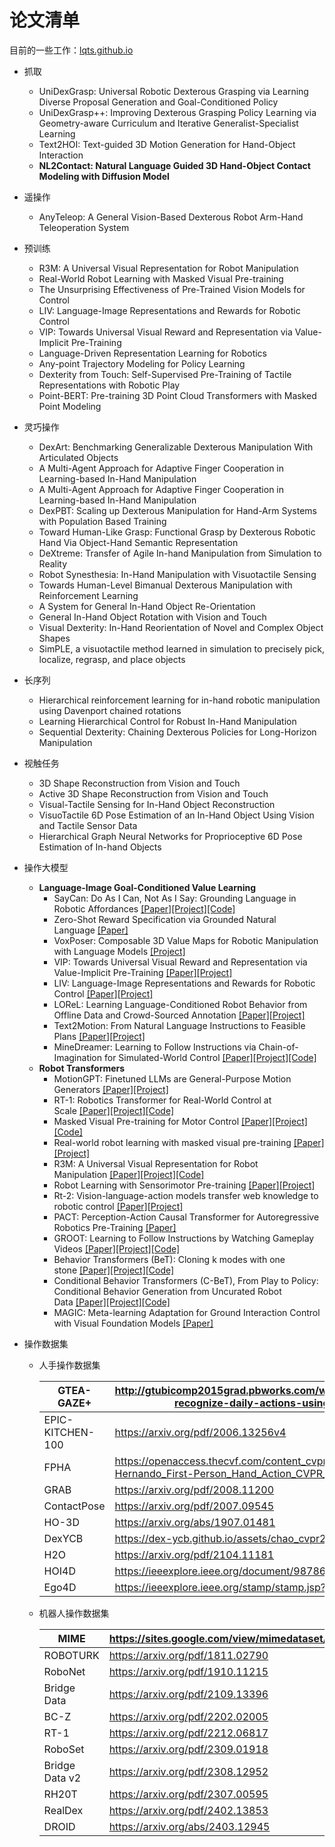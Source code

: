 # 论文清单

目前的一些工作：[lqts.github.io](http://lqts.github.io)

- 抓取
    - UniDexGrasp: Universal Robotic Dexterous Grasping via Learning Diverse Proposal Generation and Goal-Conditioned Policy
    - UniDexGrasp++: Improving Dexterous Grasping Policy Learning via Geometry-aware Curriculum and Iterative Generalist-Specialist Learning
    - Text2HOI: Text-guided 3D Motion Generation for Hand-Object Interaction
    - **NL2Contact: Natural Language Guided 3D Hand-Object Contact Modeling with Diffusion Model**
- 遥操作
    - AnyTeleop: A General Vision-Based Dexterous Robot Arm-Hand Teleoperation System
- 预训练
    - R3M: A Universal Visual Representation for Robot Manipulation
    - Real-World Robot Learning with Masked Visual Pre-training
    - The Unsurprising Effectiveness of Pre-Trained Vision Models for Control
    - LIV: Language-Image Representations and Rewards for Robotic Control
    - VIP: Towards Universal Visual Reward and Representation via Value-Implicit Pre-Training
    - Language-Driven Representation Learning for Robotics
    - Any-point Trajectory Modeling for Policy Learning
    - Dexterity from Touch: Self-Supervised Pre-Training of Tactile Representations with Robotic Play
    - Point-BERT: Pre-training 3D Point Cloud Transformers with Masked Point Modeling
- 灵巧操作
    - DexArt: Benchmarking Generalizable Dexterous Manipulation With Articulated Objects
    - A Multi-Agent Approach for Adaptive Finger Cooperation in Learning-based In-Hand Manipulation
    - A Multi-Agent Approach for Adaptive Finger Cooperation in Learning-based In-Hand Manipulation
    - DexPBT: Scaling up Dexterous Manipulation for Hand-Arm Systems with Population Based Training
    - Toward Human-Like Grasp: Functional Grasp by Dexterous Robotic Hand Via Object-Hand Semantic Representation
    - DeXtreme: Transfer of Agile In-hand Manipulation from Simulation to Reality
    - Robot Synesthesia: In-Hand Manipulation with Visuotactile Sensing
    - Towards Human-Level Bimanual Dexterous Manipulation with Reinforcement Learning
    - A System for General In-Hand Object Re-Orientation
    - General In-Hand Object Rotation with Vision and Touch
    - Visual Dexterity: In-Hand Reorientation of Novel and Complex Object Shapes
    - SimPLE, a visuotactile method learned in simulation to precisely pick, localize, regrasp, and place objects
- 长序列
    - Hierarchical reinforcement learning for in-hand robotic manipulation using Davenport chained rotations
    - Learning Hierarchical Control for Robust In-Hand Manipulation
    - Sequential Dexterity: Chaining Dexterous Policies for Long-Horizon Manipulation
- 视触任务
    - 3D Shape Reconstruction from Vision and Touch
    - Active 3D Shape Reconstruction from Vision and Touch
    - Visual-Tactile Sensing for In-Hand Object Reconstruction
    - VisuoTactile 6D Pose Estimation of an In-Hand Object Using Vision and Tactile Sensor Data
    - Hierarchical Graph Neural Networks for Proprioceptive 6D Pose Estimation of In-hand Objects
- 操作大模型
    - **Language-Image Goal-Conditioned Value Learning**
        - SayCan: Do As I Can, Not As I Say: Grounding Language in Robotic Affordances [[Paper]](https://arxiv.org/abs/2204.01691)[[Project]](https://say-can.github.io/)[[Code]](https://github.com/google-research/google-research/tree/master/saycan)
        - Zero-Shot Reward Specification via Grounded Natural Language [[Paper]](https://proceedings.mlr.press/v162/mahmoudieh22a/mahmoudieh22a.pdf)
        - VoxPoser: Composable 3D Value Maps for Robotic Manipulation with Language Models [[Project]](https://voxposer.github.io/)
        - VIP: Towards Universal Visual Reward and Representation via Value-Implicit Pre-Training [[Paper]](https://arxiv.org/abs/2210.00030)[[Project]](https://sites.google.com/view/vip-rl)
        - LIV: Language-Image Representations and Rewards for Robotic Control [[Paper]](https://arxiv.org/abs/2306.00958)[[Project]](https://penn-pal-lab.github.io/LIV/)
        - LOReL: Learning Language-Conditioned Robot Behavior from Offline Data and Crowd-Sourced Annotation [[Paper]](https://arxiv.org/abs/2109.01115)[[Project]](https://sites.google.com/view/robotlorel)
        - Text2Motion: From Natural Language Instructions to Feasible Plans [[Paper]](https://arxiv.org/abs/2303.12153)[[Project]](https://sites.google.com/stanford.edu/text2motion)
        - MineDreamer: Learning to Follow Instructions via Chain-of-Imagination for Simulated-World Control [[Paper]](https://arxiv.org/pdf/2403.12037.pdf)[[Project]](https://sites.google.com/view/minedreamer/main)[[Code]](https://github.com/Zhoues/MineDreamer)
    - **Robot Transformers**
        - MotionGPT: Finetuned LLMs are General-Purpose Motion Generators [[Paper]](https://arxiv.org/abs/2306.10900)[[Project]](https://qiqiapink.github.io/MotionGPT/)
        - RT-1: Robotics Transformer for Real-World Control at Scale [[Paper]](https://robotics-transformer.github.io/assets/rt1.pdf)[[Project]](https://robotics-transformer.github.io/)[[Code]](https://github.com/google-research/robotics_transformer)
        - Masked Visual Pre-training for Motor Control [[Paper]](https://arxiv.org/abs/2203.06173)[[Project]](https://tetexiao.com/projects/mvp)[[Code]](https://github.com/ir413/mvp)
        - Real-world robot learning with masked visual pre-training [[Paper]](https://arxiv.org/abs/2210.03109)[[Project]](https://tetexiao.com/projects/real-mvp)
        - R3M: A Universal Visual Representation for Robot Manipulation [[Paper]](https://arxiv.org/abs/2203.12601)[[Project]](https://sites.google.com/view/robot-r3m/)[[Code]](https://github.com/facebookresearch/r3m)
        - Robot Learning with Sensorimotor Pre-training [[Paper]](https://arxiv.org/abs/2306.10007)[[Project]](https://robotic-pretrained-transformer.github.io/)
        - Rt-2: Vision-language-action models transfer web knowledge to robotic control [[Paper]](https://arxiv.org/abs/2307.15818)[[Project]](https://robotics-transformer2.github.io/)
        - PACT: Perception-Action Causal Transformer for Autoregressive Robotics Pre-Training [[Paper]](https://arxiv.org/abs/2209.11133)
        - GROOT: Learning to Follow Instructions by Watching Gameplay Videos [[Paper]](https://arxiv.org/pdf/2310.08235.pdf)[[Project]](https://craftjarvis.github.io/GROOT/)[[Code]](https://github.com/CraftJarvis/GROOT)
        - Behavior Transformers (BeT): Cloning k modes with one stone [[Paper]](https://arxiv.org/abs/2206.11251)[[Project]](https://mahis.life/bet/)[[Code]](https://github.com/notmahi/bet)
        - Conditional Behavior Transformers (C-BeT), From Play to Policy: Conditional Behavior Generation from Uncurated Robot Data [[Paper]](https://arxiv.org/abs/2210.10047)[[Project]](https://play-to-policy.github.io/)[[Code]](https://github.com/jeffacce/play-to-policy)
        - MAGIC: Meta-learning Adaptation for Ground Interaction Control with Visual Foundation Models [[Paper]](https://arxiv.org/abs/2407.12304)
    
- 操作数据集
    - 人手操作数据集
        
        
        | GTEA-GAZE+ | http://gtubicomp2015grad.pbworks.com/w/file/fetch/94746323/fathi-recognize-daily-actions-using-gaze2012.pdf |
        | --- | --- |
        | EPIC-KITCHEN-100 | https://arxiv.org/pdf/2006.13256v4 |
        | FPHA | https://openaccess.thecvf.com/content_cvpr_2018/papers/Garcia-Hernando_First-Person_Hand_Action_CVPR_2018_paper.pdf |
        | GRAB | https://arxiv.org/pdf/2008.11200 |
        | ContactPose | https://arxiv.org/pdf/2007.09545 |
        | HO-3D | https://arxiv.org/abs/1907.01481 |
        | DexYCB | https://dex-ycb.github.io/assets/chao_cvpr2021.pdf |
        | H2O | https://arxiv.org/pdf/2104.11181 |
        | HOI4D | https://ieeexplore.ieee.org/document/9878670/ |
        | Ego4D | https://ieeexplore.ieee.org/stamp/stamp.jsp?tp=&arnumber=9879279 |
    - 机器人操作数据集
        
        
        | MIME | https://sites.google.com/view/mimedataset/dataset |
        | --- | --- |
        | ROBOTURK | https://arxiv.org/pdf/1811.02790 |
        | RoboNet | https://arxiv.org/pdf/1910.11215 |
        | Bridge Data | https://arxiv.org/pdf/2109.13396 |
        | BC-Z | https://arxiv.org/pdf/2202.02005 |
        | RT-1 | https://arxiv.org/pdf/2212.06817 |
        | RoboSet | https://arxiv.org/pdf/2309.01918 |
        | Bridge Data v2 | https://arxiv.org/pdf/2308.12952 |
        | RH20T | https://arxiv.org/pdf/2307.00595 |
        | RealDex | https://arxiv.org/pdf/2402.13853 |
        | DROID | https://arxiv.org/abs/2403.12945 |

